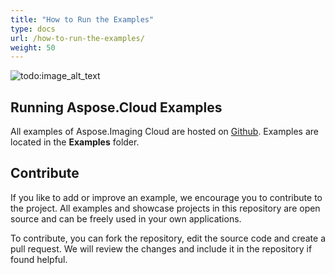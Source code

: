 ```yaml
---
title: "How to Run the Examples"
type: docs
url: /how-to-run-the-examples/
weight: 50
---
```


![todo:image_alt_text](/plugins/servlet/confluence/placeholder/unknown-macro)
## **Running Aspose.Cloud Examples**
All examples of Aspose.Imaging Cloud are hosted on [Github](https://github.com/aspose-imaging-cloud). Examples are located in the **Examples** folder.
## **Contribute**
If you like to add or improve an example, we encourage you to contribute to the project. All examples and showcase projects in this repository are open source and can be freely used in your own applications.

To contribute, you can fork the repository, edit the source code and create a pull request. We will review the changes and include it in the repository if found helpful.
